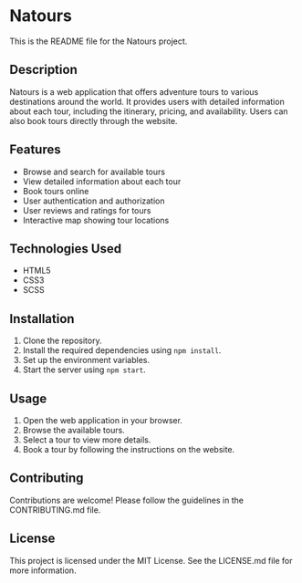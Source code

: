 # Natours

This is the README file for the Natours project.

## Description

Natours is a web application that offers adventure tours to various destinations around the world. It provides users with detailed information about each tour, including the itinerary, pricing, and availability. Users can also book tours directly through the website.

## Features

- Browse and search for available tours
- View detailed information about each tour
- Book tours online
- User authentication and authorization
- User reviews and ratings for tours
- Interactive map showing tour locations

## Technologies Used

- HTML5
- CSS3
- SCSS

## Installation

1. Clone the repository.
2. Install the required dependencies using `npm install`.
3. Set up the environment variables.
4. Start the server using `npm start`.

## Usage

1. Open the web application in your browser.
2. Browse the available tours.
3. Select a tour to view more details.
4. Book a tour by following the instructions on the website.

## Contributing

Contributions are welcome! Please follow the guidelines in the CONTRIBUTING.md file.

## License

This project is licensed under the MIT License. See the LICENSE.md file for more information.
